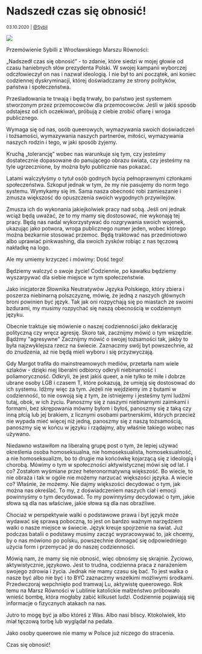 # Nadszedł czas się obnosić!

<small>03.10.2020 | [@Sybil](/@Sybil)</small>

![](/img/czas-sie-obnosic.jpg)

Przemówienie Sybilli z Wrocławskiego Marszu Równości:

„Nadszedł czas się obnosić” - to zdanie, które siedzi w mojej głowie od czasu haniebnych słów prezydenta Polski.
W swojej kampanii wyborczej odczłowieczył on nas i nazwał ideologią. I nie był to ani początek,
ani koniec codziennej dyskryminacji, której doświadczamy ze strony polityków, państwa i społeczeństwa.

Prześladowania te trwają i będą trwały, bo państwo jest systemem stworzonym przez przemocowców dla przemocowców.
Jeśli w jakiś sposób odstajesz od ich oczekiwań, próbują z ciebie zrobić ofiarę i wroga publicznego.

Wymaga się od nas, osób queerowych, wymazywania swoich doświadczeń i tożsamości, wymazywania naszych partnerów,
miłości, wymazywania naszych rodzin i tego, w jaki sposób żyjemy.

Kruchą „tolerancję” wobec nas warunkuje się tym, czy jesteśmy dostatecznie dopasowane do panującego obrazu świata,
 czy jesteśmy na tyle ugrzecznione, by można było publicznie nas pokazać.

Latami walczyłyśmy o tytuł osób godnych bycia pełnoprawnymi członkami społeczeństwa. Szkopuł jednak w tym,
 że my nie pasujemy do norm tego systemu. Wymykamy się im. Sama nasza obecność robi zamieszanie i zmusza większość
  do opuszczenia swoich wygodnych przywilejów.

Zmusza ich do wykonania jakiejkolwiek pracy nad sobą. Jeśli oni jednak wciąż będą uważać, że to my mamy się dostosować,
 nie wykonają tej pracy. Będą nas nadal wykorzystywać do rozgrywania swoich wojenek, ukazując jako potwora,
  wroga publicznego numer jeden, wobec którego można bezkarnie stosować przemoc. Będą traktować nas przedmiotowo
   albo uprawiać pinkwashing, dla swoich zysków robiąc z nas tęczową nakładkę na logo.

Ale my umiemy krzyczeć i mówimy: Dość tego!

Będziemy walczyć o swoje życie! Codziennie, po kawałku będziemy wyszarpywać dla siebie miejsce w tym społeczeństwie.

Jako inicjatorze Słownika Neutratywów Języka Polskiego, który zbiera i poszerza niebinarną polszczyznę, mówię,
 że jedną z naszych głównych broni powinien być język. Tak jak oni rozpychają się po miastach ze swoimi bzdurami,
  my musimy rozpychać się naszą obecnością w codziennym języku.

Obecnie traktuje się mówienie o naszej codzienności jako deklarację polityczną czy wręcz agresję. 
Skoro tak, zacznijmy mówić o tym wszędzie. Bądźmy "agresywne" Zacznijmy mówić o swojej tożsamości tak,
jakby to była najzwyklejsza rzecz na świecie. Zaznaczmy swój byt powszechnie, aż do znudzenia,
aż nie będą mieli wyboru i się przyzwyczają.

Gdy Margot trafiła do mainstreamowych mediów, przetarła nam wiele szlaków - dzięki
niej liberalni odbiorcy odkryli niebinarność i poliamoryczność.
Odkryli, że jest jakiś queer, a nie tylko te miłe i dobrze ubrane osoby LGB i czasem T,
które pokazują, że umieją się dostosować do ich systemu. Idźmy więc za tym.
Jeżeli nie wejdziemy im z butami w codzienność, to nie oswoją się z tym,
że istniejemy i jesteśmy tymi ludźmi tutaj, obok, w ich życiu.
Panoszmy się z naszymi niebinarnymi zaimkami i formami, bez skrępowania mówmy byłom i byłoś,
panoszmy się z taką czy inną płcią lub jej brakiem, z licznymi osobami partnerskimi,
których przecież nie wypada mieć więcej niż jedną, panoszmy się z naszą tożsamością,
panoszmy się w końcu w języku i rządajmy, aby właśnie takiego wobec nas używano.

Niedawno wstawiłom na liberalną grupę post o tym, że lepiej używać określenia osoba homoseksualna,
nie homoseksualista, homoseksualność, a nie homoseksualizm, bo to drugie ma końcówkę kojarzącą się z ideologią i chorobą.
Mówimy o tym w społeczności aktywistycznej mówi się od lat. I co?
Zostałom wyśmiane przez heteronormatywną większość.
Bo wiecie, to nie obraża i tak w ogóle nie możemy narzucać większości języka.
A wiecie co? Właśnie, że możemy. Nie dajmy większości decydować o tym, jak można nas określać.
To my, z doświadczeniem naszych ciał i emocji powinnyśmy o tym decydować.
To my powinnyśmy decydować o tym, jakie słowa są dla nas właściwe, jakie słowa są dla nas obraźliwe.

Chociaż w perspektywie walki o podstawowe prawa i byt język może wydawać się sprawą poboczną,
to jest on bardzo ważnym narzędziem walki o nasze miejsce w świecie.
Język kreuje spojrzenie na świat. Już podczas batalii o podstawy musimy zacząć wypracowywać to,
jak chcemy, by o nas mówiono po polsku, powszechnie domagać się odpowiedniego użycia form
i przemycać je do naszej codzienności.

Mówią nam, że mamy się nie obnosić, więc obnośmy się skrajnie.
Życiowo, aktywistycznie, językowo. Jest to trudna, codzienna praca z narażeniem swojego zdrowia i życia.
Jednak nie mamy czasu się bać. To jest walka o nasze być albo nie być i to BYĆ zaznaczmy wszelkimi możliwymi środkami.
Przedwczoraj wepchnięto pod tramwaj Lu, aktywistę queerowego. Rok temu na Marsz Równości w Lublinie
katolickie małżeństwo próbowało wnieść bombę, która mogłaby zabić kilkuset ludzi.
Codziennie pojawiają się informacje o fizycznych atakach na nas.

Jutro to mogę być ja albo któreś z Was. Albo nasi bliscy. Ktokolwiek, kto miał tęczową torbę lub wyglądał na pedała.

Jako osoby queerowe nie mamy w Polsce już niczego do stracenia.

Czas się obnosić!
